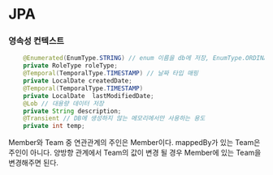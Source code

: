 # JPA 

### 영속성 컨텍스트
```java
    @Enumerated(EnumType.STRING) // enum 이름을 db에 저장, EnumType.ORDINAL이면 순서를 db에 저장
    private RoleType roleType;
    @Temporal(TemporalType.TIMESTAMP) // 날짜 타입 매핑
    private LocalDate createdDate;
    @Temporal(TemporalType.TIMESTAMP)
    private LocalDate  lastModifiedDate;
    @Lob // 대용량 데이터 저장
    private String description;
    @Transient // DB에 생성하지 않는 메모리에서만 사용하는 용도
    private int temp;

```

Member와 Team 중 연관관계의 주인은 Member이다.
mappedBy가 있는 Team은 주인이 아니다.
양방향 관계에서 Team의 값이 변경 될 경우 Member에 있는 Team을 변경해주면 된다.
